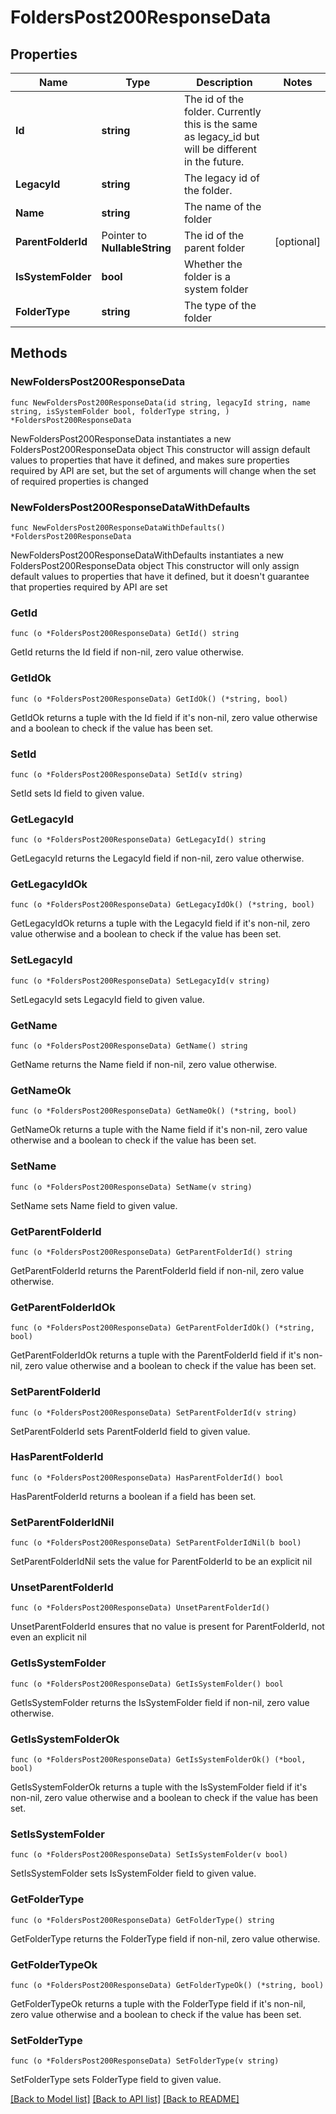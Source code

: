 # FoldersPost200ResponseData

## Properties

Name | Type | Description | Notes
------------ | ------------- | ------------- | -------------
**Id** | **string** | The id of the folder. Currently this is the same as legacy_id but will be different in the future. | 
**LegacyId** | **string** | The legacy id of the folder. | 
**Name** | **string** | The name of the folder | 
**ParentFolderId** | Pointer to **NullableString** | The id of the parent folder | [optional] 
**IsSystemFolder** | **bool** | Whether the folder is a system folder | 
**FolderType** | **string** | The type of the folder | 

## Methods

### NewFoldersPost200ResponseData

`func NewFoldersPost200ResponseData(id string, legacyId string, name string, isSystemFolder bool, folderType string, ) *FoldersPost200ResponseData`

NewFoldersPost200ResponseData instantiates a new FoldersPost200ResponseData object
This constructor will assign default values to properties that have it defined,
and makes sure properties required by API are set, but the set of arguments
will change when the set of required properties is changed

### NewFoldersPost200ResponseDataWithDefaults

`func NewFoldersPost200ResponseDataWithDefaults() *FoldersPost200ResponseData`

NewFoldersPost200ResponseDataWithDefaults instantiates a new FoldersPost200ResponseData object
This constructor will only assign default values to properties that have it defined,
but it doesn't guarantee that properties required by API are set

### GetId

`func (o *FoldersPost200ResponseData) GetId() string`

GetId returns the Id field if non-nil, zero value otherwise.

### GetIdOk

`func (o *FoldersPost200ResponseData) GetIdOk() (*string, bool)`

GetIdOk returns a tuple with the Id field if it's non-nil, zero value otherwise
and a boolean to check if the value has been set.

### SetId

`func (o *FoldersPost200ResponseData) SetId(v string)`

SetId sets Id field to given value.


### GetLegacyId

`func (o *FoldersPost200ResponseData) GetLegacyId() string`

GetLegacyId returns the LegacyId field if non-nil, zero value otherwise.

### GetLegacyIdOk

`func (o *FoldersPost200ResponseData) GetLegacyIdOk() (*string, bool)`

GetLegacyIdOk returns a tuple with the LegacyId field if it's non-nil, zero value otherwise
and a boolean to check if the value has been set.

### SetLegacyId

`func (o *FoldersPost200ResponseData) SetLegacyId(v string)`

SetLegacyId sets LegacyId field to given value.


### GetName

`func (o *FoldersPost200ResponseData) GetName() string`

GetName returns the Name field if non-nil, zero value otherwise.

### GetNameOk

`func (o *FoldersPost200ResponseData) GetNameOk() (*string, bool)`

GetNameOk returns a tuple with the Name field if it's non-nil, zero value otherwise
and a boolean to check if the value has been set.

### SetName

`func (o *FoldersPost200ResponseData) SetName(v string)`

SetName sets Name field to given value.


### GetParentFolderId

`func (o *FoldersPost200ResponseData) GetParentFolderId() string`

GetParentFolderId returns the ParentFolderId field if non-nil, zero value otherwise.

### GetParentFolderIdOk

`func (o *FoldersPost200ResponseData) GetParentFolderIdOk() (*string, bool)`

GetParentFolderIdOk returns a tuple with the ParentFolderId field if it's non-nil, zero value otherwise
and a boolean to check if the value has been set.

### SetParentFolderId

`func (o *FoldersPost200ResponseData) SetParentFolderId(v string)`

SetParentFolderId sets ParentFolderId field to given value.

### HasParentFolderId

`func (o *FoldersPost200ResponseData) HasParentFolderId() bool`

HasParentFolderId returns a boolean if a field has been set.

### SetParentFolderIdNil

`func (o *FoldersPost200ResponseData) SetParentFolderIdNil(b bool)`

 SetParentFolderIdNil sets the value for ParentFolderId to be an explicit nil

### UnsetParentFolderId
`func (o *FoldersPost200ResponseData) UnsetParentFolderId()`

UnsetParentFolderId ensures that no value is present for ParentFolderId, not even an explicit nil
### GetIsSystemFolder

`func (o *FoldersPost200ResponseData) GetIsSystemFolder() bool`

GetIsSystemFolder returns the IsSystemFolder field if non-nil, zero value otherwise.

### GetIsSystemFolderOk

`func (o *FoldersPost200ResponseData) GetIsSystemFolderOk() (*bool, bool)`

GetIsSystemFolderOk returns a tuple with the IsSystemFolder field if it's non-nil, zero value otherwise
and a boolean to check if the value has been set.

### SetIsSystemFolder

`func (o *FoldersPost200ResponseData) SetIsSystemFolder(v bool)`

SetIsSystemFolder sets IsSystemFolder field to given value.


### GetFolderType

`func (o *FoldersPost200ResponseData) GetFolderType() string`

GetFolderType returns the FolderType field if non-nil, zero value otherwise.

### GetFolderTypeOk

`func (o *FoldersPost200ResponseData) GetFolderTypeOk() (*string, bool)`

GetFolderTypeOk returns a tuple with the FolderType field if it's non-nil, zero value otherwise
and a boolean to check if the value has been set.

### SetFolderType

`func (o *FoldersPost200ResponseData) SetFolderType(v string)`

SetFolderType sets FolderType field to given value.



[[Back to Model list]](../README.md#documentation-for-models) [[Back to API list]](../README.md#documentation-for-api-endpoints) [[Back to README]](../README.md)


